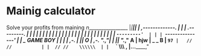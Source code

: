 # Mainig calculator
Solve your profits from maining
  _n_________________
 |_|_______________|_|
 |  ,-------------.  |
 | |  .---------.  | |
 | |  |         |  | |
 | |  |         |  | |
 | |  |         |  | |
 | |  |         |  | |
 | |  `---------'  | |
 | `---------------' |
 |   _ GAME BOY      |
 | _| |_         ,-. |
 ||_ O _|   ,-. "._,"|
 |  |_|    "._,"   A | hjw
 |    _  _    B      | `97
 |   // //           |
 |  // //    \\\\\\  |
 |  `  `      \\\\\\ ,
 |________...______,"
